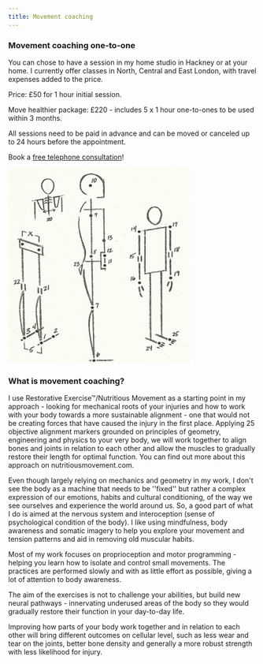 ```yaml
---
title: Movement coaching
---
```


### Movement coaching one-to-one

You can chose to have a session in my home studio in Hackney or at your home. I
currently offer classes in North, Central and East London, with travel expenses
added to the price.

Price: £50 for 1 hour initial session.

Move healthier package: £220 - includes 5 x 1 hour one-to-ones to be used within
3 months.

All sessions need to be paid in advance and can be moved or canceled up to 24
hours before the appointment.

Book a
[free telephone consultation](mailto:ivana.demmel@gmail.com?subject=Free%20Telephone%20Consultation)!

![Alignment points](alignment_points.jpg)

### What is movement coaching?

I use Restorative Exercise™/Nutritious Movement as a starting point in my
approach - looking for mechanical roots of your injuries and how to work with
your body towards a more sustainable alignment - one that would not be creating
forces that have caused the injury in the first place. Applying 25 objective
alignment markers grounded on principles of geometry, engineering and physics to
your very body, we will work together to align bones and joints in relation to
each other and allow the muscles to gradually restore their length for optimal
function. You can find out more about this approach on nutritiousmovement.com.

Even though largely relying on mechanics and geometry in my work, I don't see
the body as a machine that needs to be ''fixed'' but rather a complex expression
of our emotions, habits and cultural conditioning, of the way we see ourselves
and experience the world around us. So, a good part of what I do is aimed at the
nervous system and interoception (sense of psychological condition of the body).
I like using mindfulness, body awareness and somatic imagery to help you explore
your movement and tension patterns and aid in removing old muscular habits.

Most of my work focuses on proprioception and motor programming - helping you
learn how to isolate and control small movements. The practices are performed
slowly and with as little effort as possible, giving a lot of attention to body
awareness.

The aim of the exercises is not to challenge your abilities, but build new
neural pathways - innervating underused areas of the body so they would
gradually restore their function in your day-to-day life.

Improving how parts of your body work together and in relation to each other
will bring different outcomes on cellular level, such as less wear and tear on
the joints, better bone density and generally a more robust strength with less
likelihood for injury.
